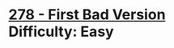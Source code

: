 # [278 - First Bad Version](https://leetcode.com/problems/first-bad-version/) </br> Difficulty: Easy